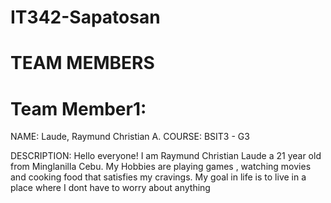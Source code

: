 # IT342-Sapatosan

# TEAM MEMBERS

# Team Member1:
NAME: Laude, Raymund Christian A.
COURSE: BSIT3 - G3

DESCRIPTION: Hello everyone! I am Raymund Christian Laude a 21 year old from Minglanilla Cebu. My Hobbies are playing games , watching movies and cooking food that satisfies my cravings. My goal in life is to live in a place where I dont have to worry about anything
